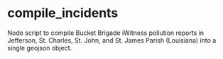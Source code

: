 # compile_incidents
Node script to compile Bucket Brigade iWitness pollution reports in Jefferson, St. Charles, St. John, and St. James Parish (Louisiana) into a single geojson object. 
